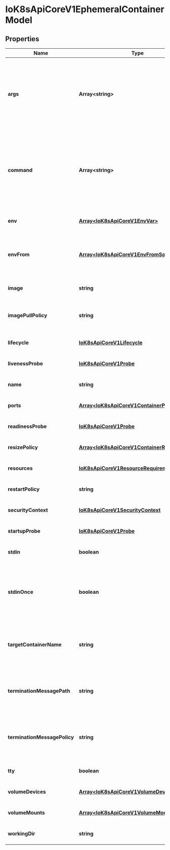 # IoK8sApiCoreV1EphemeralContainerModel

## Properties

Name | Type | Description | Notes
------------ | ------------- | ------------- | -------------
**args** | **Array&lt;string&gt;** | Arguments to the entrypoint. The image\&#39;s CMD is used if this is not provided. Variable references $(VAR_NAME) are expanded using the container\&#39;s environment. If a variable cannot be resolved, the reference in the input string will be unchanged. Double $$ are reduced to a single $, which allows for escaping the $(VAR_NAME) syntax: i.e. \&quot;$$(VAR_NAME)\&quot; will produce the string literal \&quot;$(VAR_NAME)\&quot;. Escaped references will never be expanded, regardless of whether the variable exists or not. Cannot be updated. More info: https://kubernetes.io/docs/tasks/inject-data-application/define-command-argument-container/#running-a-command-in-a-shell | [optional] [default to undefined]
**command** | **Array&lt;string&gt;** | Entrypoint array. Not executed within a shell. The image\&#39;s ENTRYPOINT is used if this is not provided. Variable references $(VAR_NAME) are expanded using the container\&#39;s environment. If a variable cannot be resolved, the reference in the input string will be unchanged. Double $$ are reduced to a single $, which allows for escaping the $(VAR_NAME) syntax: i.e. \&quot;$$(VAR_NAME)\&quot; will produce the string literal \&quot;$(VAR_NAME)\&quot;. Escaped references will never be expanded, regardless of whether the variable exists or not. Cannot be updated. More info: https://kubernetes.io/docs/tasks/inject-data-application/define-command-argument-container/#running-a-command-in-a-shell | [optional] [default to undefined]
**env** | [**Array&lt;IoK8sApiCoreV1EnvVar&gt;**](IoK8sApiCoreV1EnvVar.md) | List of environment variables to set in the container. Cannot be updated. | [optional] [default to undefined]
**envFrom** | [**Array&lt;IoK8sApiCoreV1EnvFromSource&gt;**](IoK8sApiCoreV1EnvFromSource.md) | List of sources to populate environment variables in the container. The keys defined within a source must be a C_IDENTIFIER. All invalid keys will be reported as an event when the container is starting. When a key exists in multiple sources, the value associated with the last source will take precedence. Values defined by an Env with a duplicate key will take precedence. Cannot be updated. | [optional] [default to undefined]
**image** | **string** | Container image name. More info: https://kubernetes.io/docs/concepts/containers/images | [optional] [default to undefined]
**imagePullPolicy** | **string** | Image pull policy. One of Always, Never, IfNotPresent. Defaults to Always if :latest tag is specified, or IfNotPresent otherwise. Cannot be updated. More info: https://kubernetes.io/docs/concepts/containers/images#updating-images | [optional] [default to undefined]
**lifecycle** | [**IoK8sApiCoreV1Lifecycle**](IoK8sApiCoreV1Lifecycle.md) |  | [optional] [default to undefined]
**livenessProbe** | [**IoK8sApiCoreV1Probe**](IoK8sApiCoreV1Probe.md) |  | [optional] [default to undefined]
**name** | **string** | Name of the ephemeral container specified as a DNS_LABEL. This name must be unique among all containers, init containers and ephemeral containers. | [default to undefined]
**ports** | [**Array&lt;IoK8sApiCoreV1ContainerPort&gt;**](IoK8sApiCoreV1ContainerPort.md) | Ports are not allowed for ephemeral containers. | [optional] [default to undefined]
**readinessProbe** | [**IoK8sApiCoreV1Probe**](IoK8sApiCoreV1Probe.md) |  | [optional] [default to undefined]
**resizePolicy** | [**Array&lt;IoK8sApiCoreV1ContainerResizePolicy&gt;**](IoK8sApiCoreV1ContainerResizePolicy.md) | Resources resize policy for the container. | [optional] [default to undefined]
**resources** | [**IoK8sApiCoreV1ResourceRequirements**](IoK8sApiCoreV1ResourceRequirements.md) |  | [optional] [default to undefined]
**restartPolicy** | **string** | Restart policy for the container to manage the restart behavior of each container within a pod. This may only be set for init containers. You cannot set this field on ephemeral containers. | [optional] [default to undefined]
**securityContext** | [**IoK8sApiCoreV1SecurityContext**](IoK8sApiCoreV1SecurityContext.md) |  | [optional] [default to undefined]
**startupProbe** | [**IoK8sApiCoreV1Probe**](IoK8sApiCoreV1Probe.md) |  | [optional] [default to undefined]
**stdin** | **boolean** | Whether this container should allocate a buffer for stdin in the container runtime. If this is not set, reads from stdin in the container will always result in EOF. Default is false. | [optional] [default to undefined]
**stdinOnce** | **boolean** | Whether the container runtime should close the stdin channel after it has been opened by a single attach. When stdin is true the stdin stream will remain open across multiple attach sessions. If stdinOnce is set to true, stdin is opened on container start, is empty until the first client attaches to stdin, and then remains open and accepts data until the client disconnects, at which time stdin is closed and remains closed until the container is restarted. If this flag is false, a container processes that reads from stdin will never receive an EOF. Default is false | [optional] [default to undefined]
**targetContainerName** | **string** | If set, the name of the container from PodSpec that this ephemeral container targets. The ephemeral container will be run in the namespaces (IPC, PID, etc) of this container. If not set then the ephemeral container uses the namespaces configured in the Pod spec.  The container runtime must implement support for this feature. If the runtime does not support namespace targeting then the result of setting this field is undefined. | [optional] [default to undefined]
**terminationMessagePath** | **string** | Optional: Path at which the file to which the container\&#39;s termination message will be written is mounted into the container\&#39;s filesystem. Message written is intended to be brief final status, such as an assertion failure message. Will be truncated by the node if greater than 4096 bytes. The total message length across all containers will be limited to 12kb. Defaults to /dev/termination-log. Cannot be updated. | [optional] [default to undefined]
**terminationMessagePolicy** | **string** | Indicate how the termination message should be populated. File will use the contents of terminationMessagePath to populate the container status message on both success and failure. FallbackToLogsOnError will use the last chunk of container log output if the termination message file is empty and the container exited with an error. The log output is limited to 2048 bytes or 80 lines, whichever is smaller. Defaults to File. Cannot be updated. | [optional] [default to undefined]
**tty** | **boolean** | Whether this container should allocate a TTY for itself, also requires \&#39;stdin\&#39; to be true. Default is false. | [optional] [default to undefined]
**volumeDevices** | [**Array&lt;IoK8sApiCoreV1VolumeDevice&gt;**](IoK8sApiCoreV1VolumeDevice.md) | volumeDevices is the list of block devices to be used by the container. | [optional] [default to undefined]
**volumeMounts** | [**Array&lt;IoK8sApiCoreV1VolumeMount&gt;**](IoK8sApiCoreV1VolumeMount.md) | Pod volumes to mount into the container\&#39;s filesystem. Subpath mounts are not allowed for ephemeral containers. Cannot be updated. | [optional] [default to undefined]
**workingDir** | **string** | Container\&#39;s working directory. If not specified, the container runtime\&#39;s default will be used, which might be configured in the container image. Cannot be updated. | [optional] [default to undefined]


